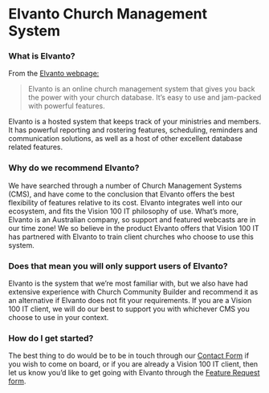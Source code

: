 Elvanto Church Management System
================================

### What is Elvanto?

From the [Elvanto webpage:]

> Elvanto is an online church management system that gives you back the
> power with your church database. It’s easy to use and jam-packed with
> powerful features.

Elvanto is a hosted system that keeps track of your ministries and
members. It has powerful reporting and rostering features, scheduling,
reminders and communication solutions, as well as a host of other
excellent database related features.

### Why do we recommend Elvanto?

We have searched through a number of Church Management Systems (CMS),
and have come to the conclusion that Elvanto offers the best flexibility
of features relative to its cost. Elvanto integrates well into our
ecosystem, and fits the Vision 100 IT philosophy of use. What’s more,
Elvanto is an Australian company, so support and featured webcasts are
in our time zone! We so believe in the product Elvanto offers that
Vision 100 IT has partnered with Elvanto to train client churches who
choose to use this system.

### Does that mean you will only support users of Elvanto?

Elvanto is the system that we’re most familiar with, but we also have
had extensive experience with Church Community Builder and recommend it
as an alternative if Elvanto does not fit your requirements. If you are
a Vision 100 IT client, we will do our best to support you with
whichever CMS you choose to use in your context.

### How do I get started?

The best thing to do would be to be in touch through our [Contact Form]
if you wish to come on board, or if you are already a Vision 100 IT
client, then let us know you’d like to get going with Elvanto through
the [Feature Request form].

  [Elvanto webpage:]: https://www.elvanto.com/about/
  [Contact Form]: /#join
  [Feature Request form]: /feature
